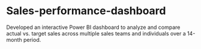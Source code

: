 # Sales-performance-dashboard
Developed an interactive Power BI dashboard to analyze and compare actual vs. target sales across multiple sales teams and individuals over a 14-month period.

